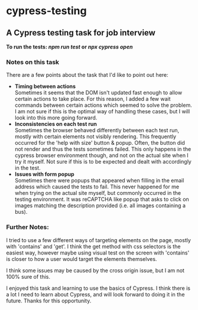 # cypress-testing
## A Cypress testing task for job interview
__To run the tests: *npm run test* or *npx cypress open*__
### Notes on this task
There are a few points about the task that I'd like to point out here:
- __Timing between actions__\
  Sometimes it seems that the DOM isn't updated fast enough to allow certain actions to take place. For this reason, I added a few wait commands between certain actions which seemed to solve the problem. I am not sure if this is the optimal way of handling these cases, but I will look into this more going forward.
- __Inconsistencies on each test run__\
  Sometimes the browser behaved differently between each test run, mostly with certain elements not visibly rendering. This frequently occurred for the 'help with size' button & popup. Often, the button did not render and thus the tests sometimes failed. This only happens in the cypress browser environment though, and not on the actual site when I try it myself. Not sure if this is to be expected and dealt with accordingly in the test. 
- __Issues with form popup__\
  Sometimes there were popups that appeared when filling in the email address which caused the tests to fail. This never happened for me when trying on the actual site myself, but commonly occurred in the testing environment. It was reCAPTCHA like popup that asks to click on images matching the description provided (i.e. all images containing a bus).

### Further Notes:
  I tried to use a few different ways of targeting elements on the page, mostly with 'contains' and 'get'. I think the get method with css selectors is the easiest way, however maybe using visual test on the screen with 'contains' is closer to how a user would target the elements themselves. 

  I think some issues may be caused by the cross origin issue, but I am not 100% sure of this.

  I enjoyed this task and learning to use the basics of Cypress. I think there is a lot I need to learn about Cypress, and will look forward to doing it in the future. Thanks for this opportunity. 
